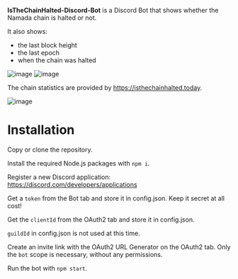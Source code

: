 **IsTheChainHalted-Discord-Bot** is a Discord Bot that shows whether the Namada chain is halted or not.

It also shows:
- the last block height
- the last epoch
- when the chain was halted

![image](https://github.com/Rigorously/IsTheChainHalted-Discord-Bot/assets/31181988/79daa0f7-b2dd-4526-9176-180ede569661)
![image](https://github.com/Rigorously/IsTheChainHalted-Discord-Bot/assets/31181988/f722c78d-aecc-4a44-b239-edda4a070c6b)


The chain statistics are provided by https://isthechainhalted.today.

![image](https://github.com/Rigorously/IsTheChainHalted-Discord-Bot/assets/31181988/9b6f80d1-4dd0-432d-aca5-d442c6bc7211)


# Installation

Copy or clone the repository. 

Install the required Node.js packages with `npm i`.

Register a new Discord application: https://discord.com/developers/applications

Get a `token` from the Bot tab and store it in config.json. Keep it secret at all cost!

Get the `clientId` from the OAuth2 tab and store it in config.json.

`guildId` in config.json is not used at this time.

Create an invite link with the OAuth2 URL Generator on the OAuth2 tab. Only the `bot` scope is necessary, without any permissions.

Run the bot with `npm start`.
